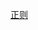<!--
 * @Author: matiastang
 * @Date: 2022-07-20 17:05:29
 * @LastEditors: matiastang
 * @LastEditTime: 2022-07-20 17:05:40
 * @FilePath: /matias-javaScript/md/JavaScript/正则.md
 * @Description: 正则
-->
[正则](https://www.jb51.net/article/232314.htm)